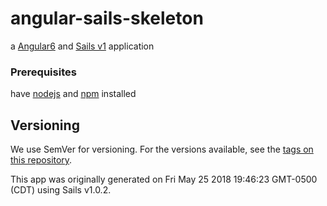 # angular-sails-skeleton

a [Angular6](https://angular.io) and [Sails v1](https://sailsjs.com) application

### Prerequisites
have [nodejs](https://nodejs.org/en/download/) and [npm](https://docs.npmjs.com/getting-started/installing-node) installed


## Versioning
We use SemVer for versioning. For the versions available, see the [tags on this repository](https://github.com/iammarix/hyperlego/tags).

This app was originally generated on Fri May 25 2018 19:46:23 GMT-0500 (CDT) using Sails v1.0.2.

<!-- Internally, Sails used [`sails-generate@1.15.25`](https://github.com/balderdashy/sails-generate/tree/v1.15.25/lib/core-generators/new). -->



<!--
Note:  Generators are usually run using the globally-installed `sails` CLI (command-line interface).  This CLI version is _environment-specific_ rather than app-specific, thus over time, as a project's dependencies are upgraded or the project is worked on by different developers on different computers using different versions of Node.js, the Sails dependency in its package.json file may differ from the globally-installed Sails CLI release it was originally generated with.  (Be sure to always check out the relevant [upgrading guides](https://sailsjs.com/upgrading) before upgrading the version of Sails used by your app.  If you're stuck, [get help here](https://sailsjs.com/support).)
-->


